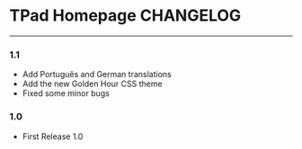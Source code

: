# TPad Homepage CHANGELOG
- - -

### 1.1

- Add Português and German translations
- Add the new Golden Hour CSS theme
- Fixed some minor bugs

### 1.0

- First Release 1.0
